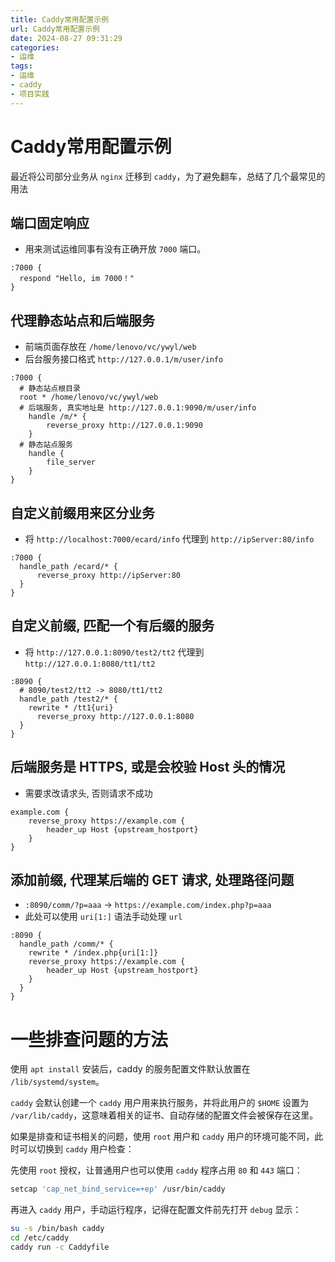 ```yaml
---
title: Caddy常用配置示例
url: Caddy常用配置示例
date: 2024-08-27 09:31:29
categories:
- 运维
tags:
- 运维
- caddy
- 项目实践
---
```


# Caddy常用配置示例

最近将公司部分业务从 `nginx` 迁移到 `caddy`，为了避免翻车，总结了几个最常见的用法

<!-- more -->

## 端口固定响应

- 用来测试运维同事有没有正确开放 `7000` 端口。

```caddy
:7000 {
  respond "Hello, im 7000！"
}
```

## 代理静态站点和后端服务

- 前端页面存放在 `/home/lenovo/vc/ywyl/web`
- 后台服务接口格式 `http://127.0.0.1/m/user/info`

```caddy
:7000 {
  # 静态站点根目录
  root * /home/lenovo/vc/ywyl/web
  # 后端服务, 真实地址是 http://127.0.0.1:9090/m/user/info
	handle /m/* {
		reverse_proxy http://127.0.0.1:9090
	}
  # 静态站点服务
	handle {
		file_server
	}
}
```

## 自定义前缀用来区分业务

- 将 `http://localhost:7000/ecard/info` 代理到 `http://ipServer:80/info`

```caddy
:7000 {
  handle_path /ecard/* {
	  reverse_proxy http://ipServer:80
  }
}
```

## 自定义前缀, 匹配一个有后缀的服务

- 将 `http://127.0.0.1:8090/test2/tt2` 代理到 `http://127.0.0.1:8080/tt1/tt2`

```caddy
:8090 {
  # 8090/test2/tt2 -> 8080/tt1/tt2
  handle_path /test2/* {
    rewrite * /tt1{uri}
	  reverse_proxy http://127.0.0.1:8080
  }
}
```

## 后端服务是 HTTPS, 或是会校验 Host 头的情况

- 需要求改请求头, 否则请求不成功

```caddy
example.com {
	reverse_proxy https://example.com {
		header_up Host {upstream_hostport}
	}
}
```

## 添加前缀, 代理某后端的 GET 请求, 处理路径问题

- `:8090/comm/?p=aaa` -> `https://example.com/index.php?p=aaa`
- 此处可以使用 `uri[1:]` 语法手动处理 `url`

```caddy
:8090 {
  handle_path /comm/* {
  	rewrite * /index.php{uri[1:]}
  	reverse_proxy https://example.com {
  		header_up Host {upstream_hostport}
  	}
  }
}
```

# 一些排查问题的方法

使用 `apt install` 安装后，caddy 的服务配置文件默认放置在 `/lib/systemd/system`。

`caddy` 会默认创建一个 `caddy` 用户用来执行服务，并将此用户的 `$HOME` 设置为 `/var/lib/caddy`，这意味着相关的证书、自动存储的配置文件会被保存在这里。

如果是排查和证书相关的问题，使用 `root` 用户和 `caddy` 用户的环境可能不同，此时可以切换到 `caddy` 用户检查：

先使用 `root` 授权，让普通用户也可以使用 `caddy` 程序占用 `80` 和 `443` 端口：

```bash
setcap 'cap_net_bind_service=+ep' /usr/bin/caddy
```

再进入 `caddy` 用户，手动运行程序，记得在配置文件前先打开 `debug` 显示：

```bash
su -s /bin/bash caddy
cd /etc/caddy
caddy run -c Caddyfile
```
